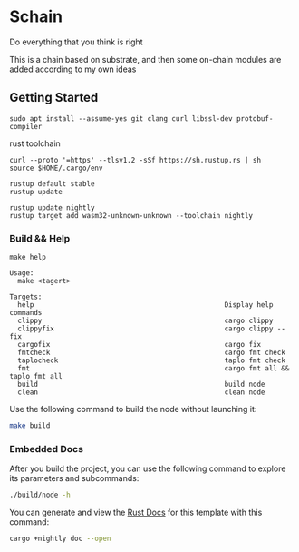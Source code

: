 # Schain
Do everything that you think is right

This is a chain based on substrate, and then some on-chain modules are added according to my own ideas

## Getting Started

```shell
sudo apt install --assume-yes git clang curl libssl-dev protobuf-compiler
```

rust toolchain
```shell
curl --proto '=https' --tlsv1.2 -sSf https://sh.rustup.rs | sh
source $HOME/.cargo/env

rustup default stable
rustup update

rustup update nightly
rustup target add wasm32-unknown-unknown --toolchain nightly
```

### Build && Help

```shell
make help

Usage:
  make <tagert>

Targets:
  help                                               Display help commands
  clippy                                             cargo clippy
  clippyfix                                          cargo clippy --fix
  cargofix                                           cargo fix
  fmtcheck                                           cargo fmt check
  taplocheck                                         taplo fmt check
  fmt                                                cargo fmt all && taplo fmt all
  build                                              build node
  clean                                              clean node

```
Use the following command to build the node without launching it:

```sh
make build
```
### Embedded Docs

After you build the project, you can use the following command to explore its parameters and subcommands:

```sh
./build/node -h
```

You can generate and view the [Rust Docs](https://doc.rust-lang.org/cargo/commands/cargo-doc.html) for this template with this command:

```sh
cargo +nightly doc --open
```
